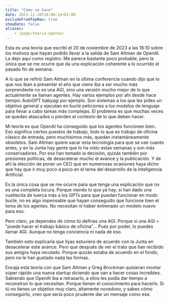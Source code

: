 ```yaml
---
title: "Cómo se hace"
date: 2023-11-20T18:00:14+01:00
excludeFromTopNav: true
showDate: false
aliases:
    - /page/teoria-openai/
---
```


Esta es una teoría que escribí el 20 de noviembre de 2023 a las 18:10 sobre los motivos que hayan podido llevar a la salida de Sam Altman de OpenAI. La dejo aquí como registro. Me parece bastante poco probable, pero la única que se me ocurre que da una explicación coherente a lo ocurrido el pasado fin de semana:

A lo que se refirió Sam Altman en la última conferencia cuando dijo que lo que nos iban a presentar el año que viene iba a ser mucho más sorprendente no es una AGI, sino una versión mucho mejor de lo que actualmente se llaman agentes. Hay varios ejemplos por ahí desde hace tiempo: AutoGPT  babyagi por ejemplo. Son sistemas a los que les pides un objetivo general y ejecutan en bucle peticiones a los modelos de lenguaje para llevar a cabo tareas más complejas. El problema es que muchas veces se quedan atascados o pierden el contexto de lo que deben hacer.

Mi teoría es que OpenAI ha conseguido que los agentes funcionen bien. Eso significa ciertos puestos de trabajo, todo lo que es trabajo de oficina clásico de entrada, pero muchísimos más, quedan instantáneamente obsoletos. Sam Altman quiere sacar esta tecnología para que se use cuanto antes, y en la Junta hay gente que lo ha visto estas semanas y son más conservadores. Por eso han tomado la decisión, quizás también por presiones políticas, de desacelerar mucho el avance y la publicación. Y de ahí la elección de poner un CEO que en numerosas ocasiones haya dicho que hay que ir muy poco a poco en el tema del desarrollo de la Inteligencia Artificial.

Es la única cosa que se me ocurre para que tenga una explicación que no es una completa locura. Porque viendo lo que ya hay, si han dado una vueltecita de tuerca más a los GPTs para que puedan funcionar en modo bucle, no es algo impensable que hayan conseguido que funcione bien el tema de los agentes. No necesitan ni haber entrenado un modelo nuevo para eso.

Pero claro, ya dependes de cómo tú definas una AGI. Porque si una AGI = "puede hacer el trabajo básico de oficina"... Pues por poder, lo puedes llamar AGI. Aunque no tenga conciencia ni nada de eso.

También esto explicaría que Ilyas estuviera de acuerdo con la Junta en desacelerar este avance. Pero que después de ver el trato que han recibido sus amigos haya reculado. Porque quizás estaba de acuerdo en el fondo, pero no le han gustado nada las formas.

Encaja esta teoría con que Sam Altman y Greg Brockman quisieran montar súper rápido una nueva startup diciendo que van a hacer cosas increíbles. Sabiendo que OpenAI iba a retrasarlo, a ellos les podía dar tiempo a reconstruir lo que necesitan. Porque tienen el conocimiento para hacerlo. Si tú no tienes un objetivo muy claro, altamente novedoso, y sabes cómo conseguirlo, creo que sería poco prudente dar un mensaje como ese.